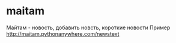 # maitam
Майтам - новость, добавить новсть, короткие новости
Пример http://maitam.pythonanywhere.com/newstext
